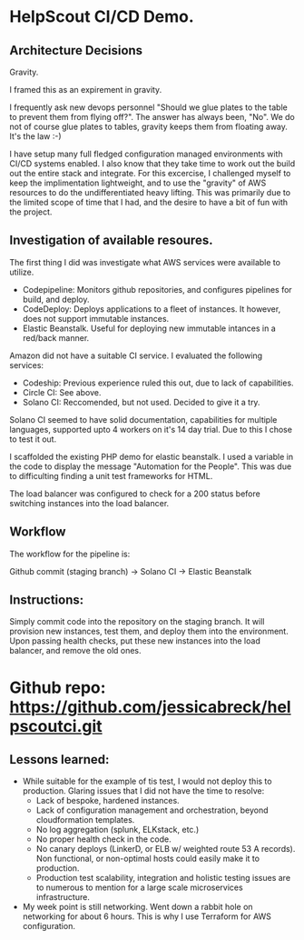 # HelpScout CI/CD Demo.


## Architecture Decisions

Gravity.

I framed this as an expirement in gravity. 

I frequently ask new devops personnel "Should we glue plates to the table to prevent them from flying off?". The answer has always been, "No". We do not of course glue plates to tables, gravity keeps them from floating away. It's the law :-)

I have setup many full fledged configuration managed environments with CI/CD systems enabled. I also know that they take time to work out the build out the entire stack and integrate. For this excercise, I challenged myself to keep the implimentation lightweight, and to use the "gravity" of AWS resources to do the undifferentiated heavy lifting. This was primarily due to the limited scope of time that I had, and the desire to have a bit of fun with the project.


## Investigation of available resoures.

The first thing I did was investigate what AWS services were available to utilize. 

- Codepipeline: Monitors github repositories, and configures pipelines for build, and deploy.
- CodeDeploy: Deploys applications to a fleet of instances. It however, does not support immutable instances.
- Elastic Beanstalk. Useful for deploying new immutable intances in a red/back manner.

Amazon did not have a suitable CI service. I evaluated the following services:

- Codeship: Previous experience ruled this out, due to lack of capabilities.
- Circle CI: See above.
- Solano CI: Reccomended, but not used. Decided to give it a try.

Solano CI seemed to have solid documentation, capabilities for multiple languages, supported upto 4 workers on it's 14 day trial. Due to this I chose to test it out.

I scaffolded the existing PHP demo for elastic beanstalk. I used a variable in the code to display the message "Automation for the People". This was due to difficulting finding a unit test frameworks for HTML.

The load balancer was configured to check for a 200 status before switching instances into the load balancer.

## Workflow

The workflow for the pipeline is:

Github commit (staging branch) -> Solano CI -> Elastic Beanstalk

## Instructions:

Simply commit code into the repository on the staging branch. It will provision new instances, test them, and deploy them into the environment. Upon passing health checks, put these new instances into the load balancer, and remove the old ones.


# Github repo: https://github.com/jessicabreck/helpscoutci.git


## Lessons learned:

- While suitable for the example of tis test, I would not deploy this to production. Glaring issues that I did not have the time to resolve:
	- Lack of bespoke, hardened instances.
	- Lack of configuration management and orchestration, beyond cloudformation templates.
	- No log aggregation (splunk, ELKstack, etc.)
	- No proper health check in the code.
	- No canary deploys (LinkerD, or ELB w/ weighted route 53 A records). Non functional, or non-optimal hosts could easily make it to production.
	- Production test scalability, integration and holistic testing issues are to numerous to mention for a large scale microservices infrastructure.
- My week point is still networking. Went down a rabbit hole on networking for about 6 hours. This is why I use Terraform for AWS configuration.




